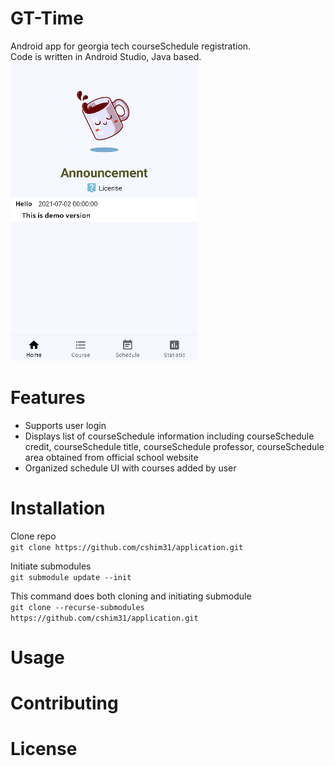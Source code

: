 # GT-Time
Android app for georgia tech courseSchedule registration.\
Code is written in Android Studio, Java based.\
![App Img](img/thumbnail.png)

# Features
* Supports user login 
* Displays list of courseSchedule information including courseSchedule credit, courseSchedule title, courseSchedule professor, courseSchedule area obtained from official school website
* Organized schedule UI with courses added by user 

# Installation
Clone repo\
`git clone https://github.com/cshim31/application.git`

Initiate submodules\
`git submodule update --init`

This command does both cloning and initiating submodule\
`git clone --recurse-submodules https://github.com/cshim31/application.git`


# Usage

# Contributing

# License
